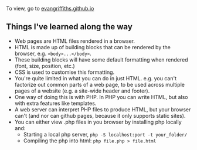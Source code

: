 To view, go to [evangriffiths.github.io](https://evangriffiths.github.io/)

## Things I've learned along the way

- Web pages are HTML files rendered in a browser.
- HTML is made up of building blocks that can be rendered by the browser, e.g. `<body>...</body>`.
- These building blocks will have some default formatting when rendered (font, size, position, etc.)
- CSS is used to customise this formatting.
- You're quite limited in what you can do in just HTML. e.g. you can't factorize out common parts of a web page, to be used across multiple pages of a website (e.g. a site-wide header and footer).
- One way of doing this is with PHP. In PHP you can write HTML, but also with extra features like templates.
- A web server can interpret PHP files to produce HTML, but your browser can't (and nor can github pages, because it only supports static sites).
- You can either view .php files in you browser by installing php locally and:
  - Starting a local php server, `php -S localhost:port -t your_folder/`
  - Compiling the php into html: `php file.php > file.html`
